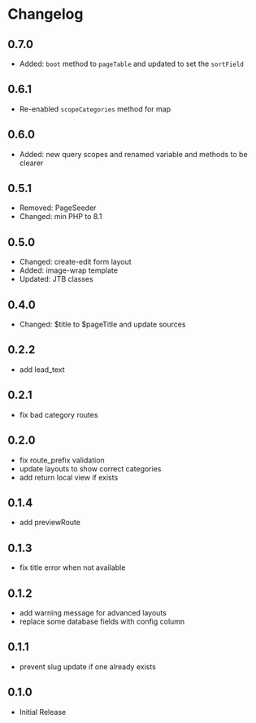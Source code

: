 # Changelog

## 0.7.0
- Added: `boot` method to `pageTable` and updated to set the `sortField`

## 0.6.1
- Re-enabled `scopeCategories` method for map

## 0.6.0
- Added: new query scopes and renamed variable and methods to be clearer

## 0.5.1
- Removed: PageSeeder
- Changed: min PHP to 8.1

## 0.5.0
- Changed: create-edit form layout
- Added: image-wrap template
- Updated: JTB classes

## 0.4.0
- Changed: $title to $pageTitle and update sources

## 0.2.2
- add lead_text

## 0.2.1
- fix bad category routes

## 0.2.0
- fix route_prefix validation
- update layouts to show correct categories
- add return local view if exists

## 0.1.4
- add previewRoute

## 0.1.3
- fix title error when not available

## 0.1.2
- add warning message for advanced layouts
- replace some database fields with config column

## 0.1.1
- prevent slug update if one already exists

## 0.1.0
- Initial Release
